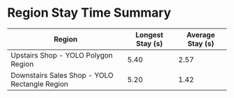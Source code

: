 # Region Stay Time Summary

| Region | Longest Stay (s) | Average Stay (s) |
|--------|------------------|------------------|
| Upstairs Shop - YOLO Polygon Region | 5.40 | 2.57 |
| Downstairs Sales Shop - YOLO Rectangle Region | 5.20 | 1.42 |
